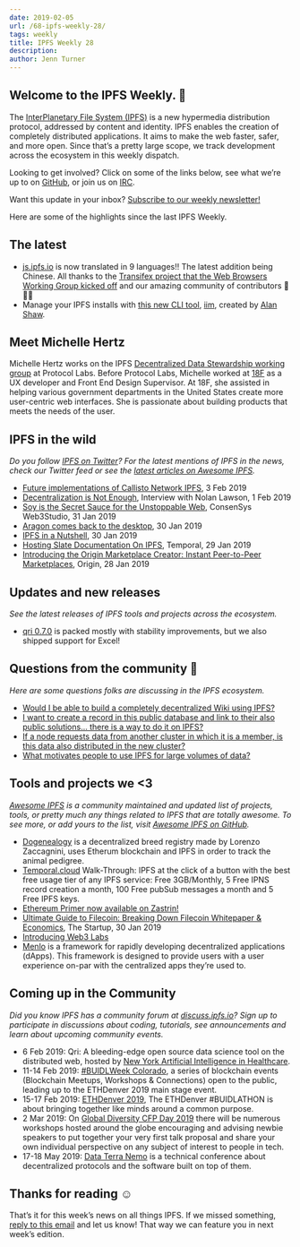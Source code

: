 ```yaml
---
date: 2019-02-05
url: /68-ipfs-weekly-28/
tags: weekly
title: IPFS Weekly 28
description:
author: Jenn Turner
---
```


## Welcome to the IPFS Weekly. 👋

The [InterPlanetary File System (IPFS)](https://ipfs.io/) is a new hypermedia distribution protocol, addressed by content and identity. IPFS enables the creation of completely distributed applications. It aims to make the web faster, safer, and more open. Since that’s a pretty large scope, we track development across the ecosystem in this weekly dispatch.

Looking to get involved? Click on some of the links below, see what we’re up to on [GitHub](https://github.com/ipfs), or join us on [IRC](https://riot.im/app/#/room/#ipfs:matrix.org).

Want this update in your inbox? [Subscribe to our weekly newsletter!](http://eepurl.com/gL2Pi5)

Here are some of the highlights since the last IPFS Weekly.

## The latest

- [js.ipfs.io](https://js.ipfs.io/) is now translated in 9 languages!! The latest addition being Chinese. All thanks to the [Transifex project that the Web Browsers Working Group kicked off](https://github.com/ipfs/js.ipfs.io#internationalization-i18n) and our amazing community of contributors 👏👏👏
- Manage your IPFS installs with [this new CLI tool](https://www.youtube.com/watch?v=C7A3-ycCRWU), [iim](https://github.com/alanshaw/iim), created by [Alan Shaw](https://twitter.com/_alanshaw/status/1090754167512145920).

## Meet Michelle Hertz

Michelle Hertz works on the IPFS [Decentralized Data Stewardship working group](https://github.com/ipfs/decentralized-data-stewardship) at Protocol Labs. Before Protocol Labs, Michelle worked at [18F](https://18f.gsa.gov/) as a UX developer and Front End Design Supervisor. At 18F, she assisted in helping various government departments in the United States create more user-centric web interfaces. She is passionate about building products that meets the needs of the user.

## IPFS in the wild

_Do you follow [IPFS on Twitter](https://twitter.com/IPFSbot)? For the latest mentions of IPFS in the news, check our Twitter feed or see the [latest articles on Awesome IPFS](https://awesome.ipfs.io/categories/articles/)._

- [Future implementations of Callisto Network IPFS](https://medium.com/@thespigfish/future-implementations-of-callisto-network-ipfs-8acc34f2e715), 3 Feb 2019
- [Decentralization is Not Enough](https://medium.com/offline-camp/decentralization-is-not-enough-75b15b8bc230), Interview with Nolan Lawson, 1 Feb 2019
- [Soy is the Secret Sauce for the Unstoppable Web](https://medium.com/web3studio/soy-is-the-secret-sauce-for-the-unstoppable-web-6e2c1f37430b), ConsenSys Web3Studio, 31 Jan 2019
- [Aragon comes back to the desktop](https://blog.aragon.org/aragon-desktop/), 30 Jan 2019
- [IPFS in a Nutshell](https://medium.com/@seraya/ipfsf-abd5fccf528), 30 Jan 2019
- [Hosting Slate Documentation On IPFS](https://rtradetechnologies.atlassian.net/wiki/spaces/TEM/blog/2019/01/30/58261558/Hosting+Slate+Documentation+On+IPFS), Temporal, 29 Jan 2019
- [Introducing the Origin Marketplace Creator: Instant Peer-to-Peer Marketplaces](https://medium.com/originprotocol/introducing-the-origin-marketplace-creator-instant-peer-to-peer-marketplaces-c7f58bb576c4), Origin, 28 Jan 2019

## Updates and new releases

_See the latest releases of IPFS tools and projects across the ecosystem._

- [qri 0.7.0](https://github.com/qri-io/qri/releases/tag/v0.7.0) is packed mostly with stability improvements, but we also shipped support for Excel!

## Questions from the community 🤔

_Here are some questions folks are discussing in the IPFS ecosystem._

- [Would I be able to build a completely decentralized Wiki using IPFS?](https://discuss.ipfs.io/t/decentralized-wiki/4786/2)
- [I want to create a record in this public database and link to their also public solutions... there is a way to do it on IPFS?](https://www.reddit.com/r/ipfs/comments/al8429/help_neededdapps_solvo_spread_knowledge_p2p/)
- [If a node requests data from another cluster in which it is a member, is this data also distributed in the new cluster?](https://discuss.ipfs.io/t/data-replication-among-multiple-ipfs-clusters/4781)
- [What motivates people to use IPFS for large volumes of data?](https://www.reddit.com/r/ipfs/comments/am42wf/what_motivates_people_to_use_ipfs_for_large/)

## Tools and projects we <3

_[Awesome IPFS](https://awesome.ipfs.io/) is a community maintained and updated list of projects, tools, or pretty much any things related to IPFS that are totally awesome. To see more, or add yours to the list, visit [Awesome IPFS on GitHub](https://github.com/ipfs/awesome-ipfs)._

- [Dogenealogy](https://dogenealogy.netlify.com/) is a decentralized breed registry made by Lorenzo Zaccagnini, uses Etherum blockchain and IPFS in order to track the animal pedigree.
- [Temporal.cloud](https://medium.com/@rtradetech/temporal-cloud-walk-through-c477568be551) Walk-Through: IPFS at the click of a button with the best free usage tier of any IPFS service: Free 3GB/Monthly, 5 Free IPNS record creation a month, 100 Free pubSub messages a month and 5 Free IPFS keys.
- [Ethereum Primer now available on Zastrin!](https://www.zastrin.com/#courses)
- [Ultimate Guide to Filecoin: Breaking Down Filecoin Whitepaper & Economics](https://medium.com/swlh/ultimate-guide-to-filecoin-breaking-down-filecoin-whitepaper-economics-9212541a5895), The Startup, 30 Jan 2019
- [Introducing Web3 Labs](https://medium.com/web3labs/introducing-web3-labs-e5f809fc2b7c)
- [Menlo](https://www.menlo.one/docs/#/?id=see-the-post-content-on-ipfs) is a framework for rapidly developing decentralized applications (dApps). This framework is designed to provide users with a user experience on-par with the centralized apps they’re used to.

## Coming up in the Community

_Did you know IPFS has a community forum at [discuss.ipfs.io](https://discuss.ipfs.io/)? Sign up to participate in discussions about coding, tutorials, see announcements and learn about upcoming community events._

- 6 Feb 2019: Qri: A bleeding-edge open source data science tool on the distributed web, hosted by [New York Artificial Intelligence in Healthcare](https://www.meetup.com/NYHAIS/events/257935451/).
- 11-14 Feb 2019: [#BUIDLWeek Colorado](https://www.ethdenver.com/buidlweek/), a series of blockchain events (Blockchain Meetups, Workshops & Connections) open to the public, leading up to the ETHDenver 2019 main stage event.
- 15-17 Feb 2019: [ETHDenver 2019](https://www.ethdenver.com/#venue), The ETHDenver #BUIDLATHON is about bringing together like minds around a common purpose.
- 2 Mar 2019: On [Global Diversity CFP Day 2019](https://www.globaldiversitycfpday.com/) there will be numerous workshops hosted around the globe encouraging and advising newbie speakers to put together your very first talk proposal and share your own individual perspective on any subject of interest to people in tech.
- 17-18 May 2019: [Data Terra Nemo](https://dtn.is/) is a technical conference about decentralized protocols and the software built on top of them.

## Thanks for reading ☺️

That’s it for this week’s news on all things IPFS. If we missed something, [reply to this email](mailto:newsletter@ipfs.io) and let us know! That way we can feature you in next week’s edition.
